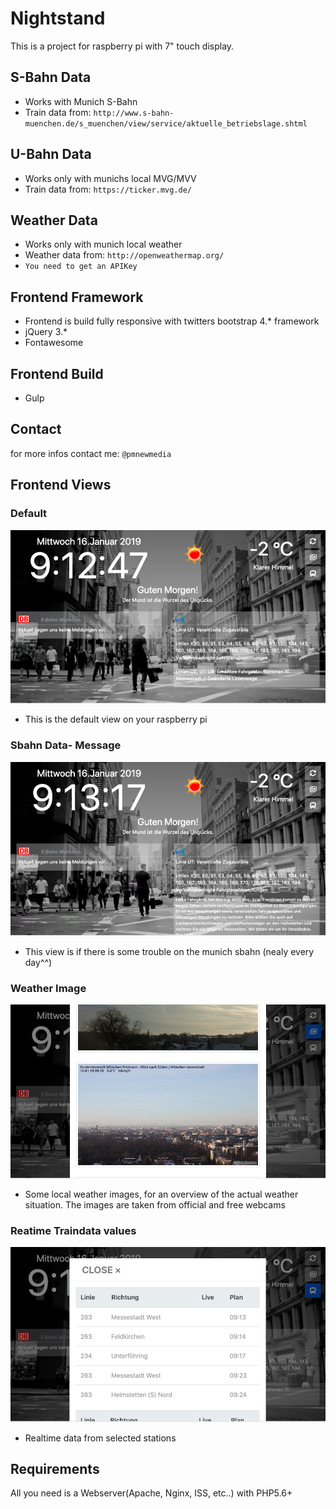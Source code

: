 # Nightstand
This is a project for raspberry pi with 7" touch display.

## S-Bahn Data
* Works with Munich S-Bahn
* Train data from: `http://www.s-bahn-muenchen.de/s_muenchen/view/service/aktuelle_betriebslage.shtml`

## U-Bahn Data
* Works only with munichs local MVG/MVV
* Train data from: `https://ticker.mvg.de/`

## Weather Data
* Works only with munich local weather
* Weather data from: `http://openweathermap.org/`
* `You need to get an APIKey`

## Frontend Framework
* Frontend is build fully responsive with twitters bootstrap 4.* framework
* jQuery 3.*
* Fontawesome

## Frontend Build
* Gulp


## Contact
for more infos contact me: `@pmnewmedia`


## Frontend Views
### Default
![Default-View](assets/_screenshots_/Screen1_latest.png)
* This is the default view on your raspberry pi


### Sbahn Data- Message
![SbahnMessage-View](assets/_screenshots_/Screen4_latest.png)
* This view is if there is some trouble on the munich sbahn (nealy every day^^)


### Weather Image
![WeatherImage-View](assets/_screenshots_/Screen2_latest.png)
* Some local weather images, for an overview of the actual weather situation. The images are taken from official and free webcams


### Reatime Traindata values
![Realtimedata-View](assets/_screenshots_/Screen3_latest.png)
* Realtime data from selected stations



## Requirements
All you need is a Webserver(Apache, Nginx, ISS, etc..) with PHP5.6+
